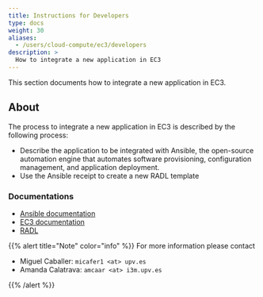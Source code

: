 ```yaml
---
title: Instructions for Developers
type: docs
weight: 30
aliases:
  - /users/cloud-compute/ec3/developers
description: >
  How to integrate a new application in EC3
---
```


This section documents how to integrate a new application in EC3.

## About

The process to integrate a new application in EC3 is described by the
following process:

* Describe the application to be integrated with Ansible, the open-source
  automation engine that automates software provisioning, configuration
  management, and application deployment.
* Use the Ansible receipt to create a new RADL template

### Documentations

* [Ansible documentation](https://docs.ansible.com/)
* [EC3 documentation](https://ec3.readthedocs.io/en/devel/templates.html)
* [RADL](https://github.com/grycap/ec3/tree/master/templates)

<!-- cSpell:words Caballer Calatrava -->
{{% alert title="Note" color="info" %}} For more information please contact

* Miguel Caballer: `micafer1 <at> upv.es`
* Amanda Calatrava: `amcaar <at> i3m.upv.es`

{{% /alert %}}
